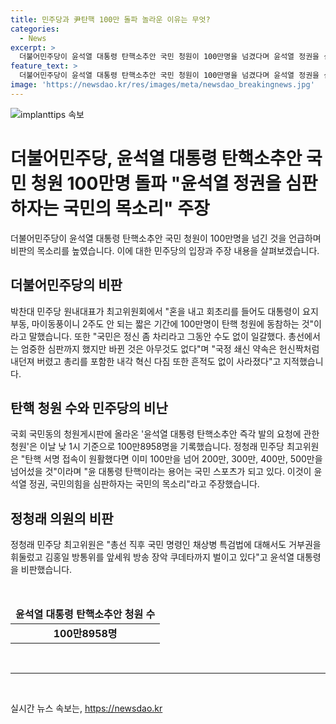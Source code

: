 ```yaml
---
title: 민주당과 尹탄핵 100만 돌파 놀라운 이유는 무엇?
categories:
  - News
excerpt: >
  더불어민주당이 윤석열 대통령 탄핵소추안 국민 청원이 100만명을 넘겼다며 윤석열 정권을 심판하자고 주장했다. 원내대표는 대통령이 요지부동, 국정쇄신 약속은 헌신짝처럼 버렸다며 거부하고 비판했다. 또 다른 최고위원은 윤 대통령 탄핵은 국민 스포츠가 되고 있다고 주장하며 국민의 힘이라는 목소리라고 강조했다. 현재 청원게시판에 올라온 윤석열 대통령 탄핵소추안은 100만8958명으로 확인됐다.
feature_text: >
  더불어민주당이 윤석열 대통령 탄핵소추안 국민 청원이 100만명을 넘겼다며 윤석열 정권을 심판하자고 주장했다. 원내대표는 대통령이 요지부동, 국정쇄신 약속은 헌신짝처럼 버렸다며 거부하고 비판했다. 또 다른 최고위원은 윤 대통령 탄핵은 국민 스포츠가 되고 있다고 주장하며 국민의 힘이라는 목소리라고 강조했다. 현재 청원게시판에 올라온 윤석열 대통령 탄핵소추안은 100만8958명으로 확인됐다.
image: 'https://newsdao.kr/res/images/meta/newsdao_breakingnews.jpg'
---
```


<p><img src="https://newsdao.kr/res/images/meta/newsdao_breakingnews.jpg" alt="implanttips 속보" /></p>

<h1 data-ke-size="size26">더불어민주당, 윤석열 대통령 탄핵소추안 국민 청원 100만명 돌파 "윤석열 정권을 심판하자는 국민의 목소리" 주장</h1>

<p data-ke-size="size16">더불어민주당이 윤석열 대통령 탄핵소추안 국민 청원이 100만명을 넘긴 것을 언급하며 비판의 목소리를 높였습니다. 이에 대한 민주당의 입장과 주장 내용을 살펴보겠습니다.</p>

<h2 data-ke-size="size24">더불어민주당의 비판</h2>

<p data-ke-size="size16">박찬대 민주당 원내대표가 최고위원회에서 "혼을 내고 회초리를 들어도 대통령이 요지부동, 마이동풍이니 2주도 안 되는 짧은 기간에 100만명이 탄핵 청원에 동참하는 것"이라고 말했습니다. 또한 "국민은 정신 좀 차리라고 그동안 수도 없이 일갈했다. 총선에서는 엄중한 심판까지 했지만 바뀐 것은 아무것도 없다"며 "국정 쇄신 약속은 헌신짝처럼 내던져 버렸고 총리를 포함한 내각 혁신 다짐 또한 흔적도 없이 사라졌다"고 지적했습니다.</p>

<h2 data-ke-size="size24">탄핵 청원 수와 민주당의 비난</h2>

<p data-ke-size="size16">국회 국민동의 청원게시판에 올라온 '윤석열 대통령 탄핵소추안 즉각 발의 요청에 관한 청원'은 이날 낮 1시 기준으로 100만8958명을 기록했습니다. 정청래 민주당 최고위원은 "탄핵 서명 접속이 원활했다면 이미 100만을 넘어 200만, 300만, 400만, 500만을 넘어섰을 것"이라며 "윤 대통령 탄핵이라는 용어는 국민 스포츠가 되고 있다. 이것이 윤석열 정권, 국민의힘을 심판하자는 국민의 목소리"라고 주장했습니다.</p>

<h2 data-ke-size="size24">정청래 의원의 비판</h2>

<p data-ke-size="size16">정청래 민주당 최고위원은 "총선 직후 국민 명령인 채상병 특검법에 대해서도 거부권을 휘둘렀고 김홍일 방통위를 앞세워 방송 장악 쿠데타까지 벌이고 있다"고 윤석열 대통령을 비판했습니다.</p>

<p data-ke-size="size16">&nbsp;</p>

<table>
    <thead>
        <tr>
            <td style="text-align: center; height: 17px;"><b>윤석열 대통령 탄핵소추안 청원 수</b></td>
        </tr>
    </thead>
    <tbody>
        <tr>
            <td style="text-align: center; height: 17px;"><b>100만8958명</b></td>
        </tr>
    </tbody>
</table>

<p data-ke-size="size16">&nbsp;</p>

<hr>

<p data-ke-size="size16">&nbsp;</p>
실시간 뉴스 속보는, <a href="https://newsdao.kr" rel="dofollow">https://newsdao.kr</a>


